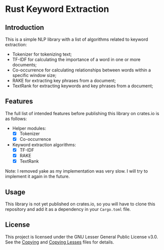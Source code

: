 # Rust Keyword Extraction

## Introduction

This is a simple NLP library with a list of algorithms related to keyword extraction:

- Tokenizer for tokenizing text;
- TF-IDF for calculating the importance of a word in one or more documents;
- Co-occurrence for calculating relationships between words within a specific window size;
- RAKE for extracting key phrases from a document;
- TextRank for extracting keywords and key phrases from a document;

## Features

The full list of intended features before publishing this library on crates.io is as follows:

- Helper modules:
    - [x] Tokenizer
    - [x] Co-occurrence
- Keyword extraction algorithms:
    - [x] TF-IDF
    - [x] RAKE
    - [x] TextRank

Note: I removed yake as my implementation was very slow. I will try to implement it again in the future.

## Usage

This library is not yet published on crates.io, so you will have to clone this repository and add it as a dependency in
your `Cargo.toml` file.

## License

This project is licensed under the GNU Lesser General Public License v3.0. See the [Copying](COPYING.md)
and [Copying Lesses](COPYING.LESSER.md) files for details.
